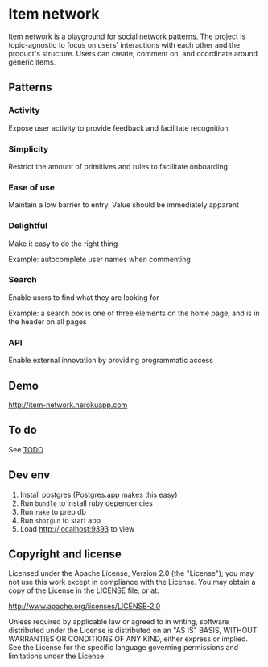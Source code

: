 # Item network

Item network is a playground for social network patterns. The project is topic-agnostic to focus on users' interactions with each other and the product's structure. Users can create, comment on, and coordinate around generic items.

## Patterns

### Activity

Expose user activity to provide feedback and facilitate recognition

### Simplicity

Restrict the amount of primitives and rules to facilitate onboarding

### Ease of use

Maintain a low barrier to entry. Value should be immediately apparent

### Delightful

Make it easy to do the right thing

Example: autocomplete user names when commenting

### Search

Enable users to find what they are looking for

Example: a search box is one of three elements on the home page, and is in the header on all pages

### API

Enable external innovation by providing programmatic access

## Demo

http://item-network.herokuapp.com

## To do

See [TODO](https://github.com/erikeldridge/item-network/blob/master/TODO.md)

## Dev env

1. Install postgres ([Postgres.app](http://postgresapp.com) makes this easy)
2. Run `bundle` to install ruby dependencies
3. Run `rake` to prep db
4. Run `shotgun` to start app
5. Load [http://localhost:9393](http://localhost:9393) to view

## Copyright and license

Licensed under the Apache License, Version 2.0 (the "License"); you may not use this work except in compliance with the License. You may obtain a copy of the License in the LICENSE file, or at:

http://www.apache.org/licenses/LICENSE-2.0

Unless required by applicable law or agreed to in writing, software distributed under the License is distributed on an "AS IS" BASIS, WITHOUT WARRANTIES OR CONDITIONS OF ANY KIND, either express or implied. See the License for the specific language governing permissions and limitations under the License.
